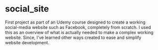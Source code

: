 # social_site
First project as part of an Udemy course designed to create a working social-media website such as Facebook, completely from scratch. I used this as an overview of what is actually needed to make a complex working website. Since, I've learned other ways created to ease and simplify website development.

